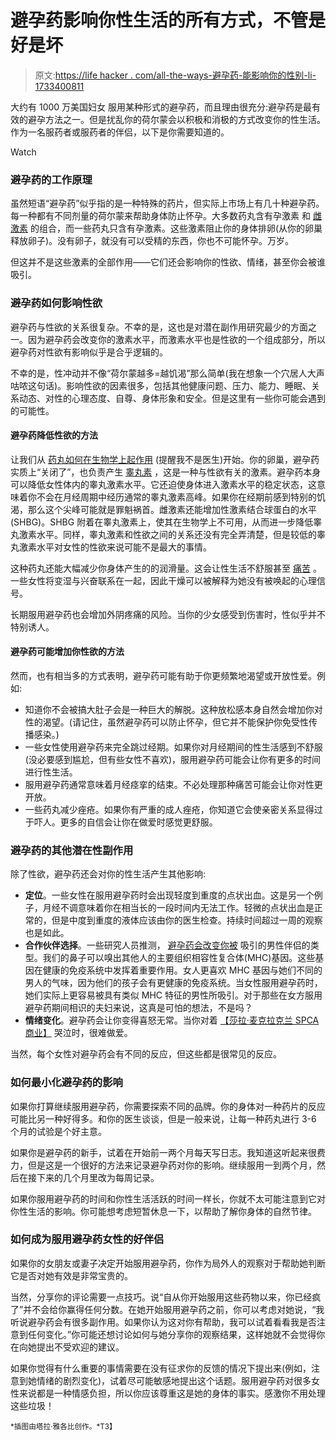 # 避孕药影响你性生活的所有方式，不管是好是坏

> 原文:[https://life hacker . com/all-the-ways-避孕药-能影响你的性别-li-1733400811](https://lifehacker.com/all-the-ways-birth-control-pills-can-affect-your-sex-li-1733400811)

大约有 1000 万美国妇女 服用某种形式的避孕药，而且理由很充分:避孕药是最有效的避孕方法之一。但是扰乱你的荷尔蒙会以积极和消极的方式改变你的性生活。作为一名服药者或服药者的伴侣，以下是你需要知道的。

Watch

### 避孕药的工作原理

虽然短语“避孕药”似乎指的是一种特殊的药片，但实际上市场上有几十种避孕药。每一种都有不同剂量的荷尔蒙来帮助身体防止怀孕。大多数药丸含有孕激素 和 [雌激素](https://en.wikipedia.org/wiki/Estrogen) 的组合，而一些药丸只含有孕激素。这些激素阻止你的身体排卵(从你的卵巢释放卵子)。没有卵子，就没有可以受精的东西，你也不可能怀孕。万岁。

但这并不是这些激素的全部作用——它们还会影响你的性欲、情绪，甚至你会被谁吸引。

### 避孕药如何影响性欲

避孕药与性欲的关系很复杂。不幸的是，这也是对潜在副作用研究最少的方面之一。因为避孕药会改变你的激素水平，而激素水平也是性欲的一个组成部分，所以避孕药对性欲有影响似乎是合乎逻辑的。

不幸的是，性冲动并不像“荷尔蒙越多=越饥渴”那么简单(我在想象一个穴居人大声咕哝这句话)。影响性欲的因素很多，包括其他健康问题、压力、能力、睡眠、关系动态、对性的心理态度、自尊、身体形象和安全。但是这里有一些你可能会遇到的可能性。

#### 避孕药降低性欲的方法

让我们从 [药丸如何在生物学上起作用](http://www.plannedparenthood.org/learn/birth-control/birth-control-pill) (提醒我不是医生)开始。你的卵巢，避孕药实质上“关闭了”，也负责产生 [睾丸素](https://en.wikipedia.org/wiki/Testosterone) ，这是一种与性欲有关的激素。避孕药本身可以降低女性体内的睾丸激素水平。它还迫使身体进入激素水平的稳定状态，这意味着你不会在月经周期中经历通常的睾丸激素高峰。如果你在经期前感到特别的饥渴，那么这个尖峰可能就是罪魁祸首。雌激素还能增加性激素结合球蛋白的水平(SHBG)。SHBG 附着在睾丸激素上，使其在生物学上不可用，从而进一步降低睾丸激素水平。同样，睾丸激素和性欲之间的关系还没有完全弄清楚，但是较低的睾丸激素水平对女性的性欲来说可能不是最大的事情。

这种药丸还能大幅减少你身体产生的的润滑量。这会让性生活不舒服甚至 [痛苦](http://afterhours.lifehacker.com/no-sex-shouldnt-hurt-what-to-do-if-youre-experiencing-1714758604) 。一些女性将变湿与兴奋联系在一起，因此干燥可以被解释为她没有被唤起的心理信号。

长期服用避孕药也会增加外阴疼痛的风险。当你的少女感受到伤害时，性似乎并不特别诱人。

#### 避孕药可能增加你性欲的方法

然而，也有相当多的方式表明，避孕药可能有助于你更频繁地渴望或开放性爱。例如:

*   知道你不会被搞大肚子会是一种巨大的解脱。这种放松感本身自然会增加你对性的渴望。(请记住，虽然避孕药可以防止怀孕，但它并不能保护你免受性传播感染。)
*   一些女性使用避孕药来完全跳过经期。如果你对月经期间的性生活感到不舒服(没必要感到尴尬，但有些女性不喜欢)，服用避孕药可能会让你有更多的时间进行性生活。
*   服用避孕药通常意味着月经痉挛的结束。不必处理那种痛苦可能会让你对性更开放。
*   一些药丸减少痤疮。如果你有严重的成人痤疮，你知道它会使亲密关系显得过于吓人。更多的自信会让你在做爱时感觉更舒服。

### 避孕药的其他潜在性副作用

除了性欲，避孕药还会对你的性生活产生其他影响:

*   **定位**。一些女性在服用避孕药时会出现轻度到重度的点状出血。这是另一个例子，月经不调意味着你在相当长的一段时间内无法工作。轻微的点状出血是正常的，但是中度到重度的液体应该由你的医生检查。持续时间超过一周的观察也是如此。
*   **合作伙伴选择**。一些研究人员推测， [避孕药会改变你被](http://www.scientificamerican.com/article/birth-control-pills-affect-womens-taste/) 吸引的男性伴侣的类型。我们的鼻子可以嗅出其他人的主要组织相容性复合体(MHC)基因。这些基因在健康的免疫系统中发挥着重要作用。女人更喜欢 MHC 基因与她们不同的男人的气味，因为他们的孩子会有更健康的免疫系统。当女性服用避孕药时，她们实际上更容易被具有类似 MHC 特征的男性所吸引。对于那些在女方服用避孕药期间相识的夫妇来说，这真是可怕的想法，不是吗？
*   **情绪变化**。避孕药会让你变得喜怒无常。当你对着 [【莎拉·麦克拉克兰 SPCA 商业】](https://www.youtube.com/watch?v=ERRlDEoHG9Y) 哭泣时，很难做爱。

当然，每个女性对避孕药会有不同的反应，但这些都是很常见的反应。

### 如何最小化避孕药的影响

如果你打算继续服用避孕药，你需要探索不同的品牌。你的身体对一种药片的反应可能比另一种好得多。和你的医生谈谈，但是一般来说，让每一种药丸进行 3-6 个月的试验是个好主意。

如果你是避孕药的新手，试着在开始前一两个月每天写日志。我知道这听起来很费力，但是这是一个很好的方法来记录避孕药对你的影响。继续服用一到两个月，然后在接下来的几个月里改为每周记录。

如果你服用避孕药的时间和你性生活活跃的时间一样长，你就不太可能注意到它对你性生活的影响。你可能想考虑短暂休息一下，以帮助了解你身体的自然节律。

### 如何成为服用避孕药女性的好伴侣

如果你的女朋友或妻子决定开始服用避孕药，你作为局外人的观察对于帮助她判断它是否对她有效是非常宝贵的。

当然，分享你的评论需要一点技巧。说“自从你开始服用这些药物以来，你已经疯了”并不会给你赢得任何分数。在她开始服用避孕药之前，你可以考虑对她说，“我听说避孕药会有很多副作用。如果你认为这对你有帮助，我可以试着看看我是否注意到任何变化。”你可能还想讨论如何与她分享你的观察结果，这样她就不会觉得你在向她提出不受欢迎的建议。

如果你觉得有什么重要的事情需要在没有征求你的反馈的情况下提出来(例如，注意到她情绪的剧烈变化)，试着尽可能敏感地提出这个话题。服用避孕药对很多女性来说都是一种情感负担，所以你应该尊重这是她的身体的事实。感激你不用处理这些垃圾！

<small>*插图由塔拉·雅各比创作。*T3】</small>
